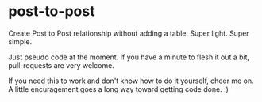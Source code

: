 # post-to-post
Create Post to Post relationship without adding a table. Super light. Super simple.

Just pseudo code at the moment. If you have a minute to flesh it out a bit, pull-requests are very welcome.

If you need this to work and don't know how to do it yourself, cheer me on. A little encuragement goes a long way toward getting code done. :)

